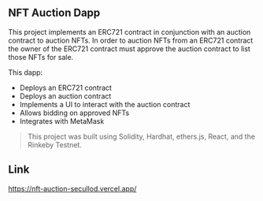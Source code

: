 ## NFT Auction Dapp

This project implements an ERC721 contract in conjunction with an auction contract to auction NFTs. In order to auction NFTs from an ERC721 contract the owner of the ERC721 contract must approve the auction contract to list those NFTs for sale.

This dapp:

- Deploys an ERC721 contract
- Deploys an auction contract
- Implements a UI to interact with the auction contract
- Allows bidding on approved NFTs
- Integrates with MetaMask

> This project was built using Solidity, Hardhat, ethers.js, React, and the Rinkeby Testnet.

## Link

https://nft-auction-secullod.vercel.app/
